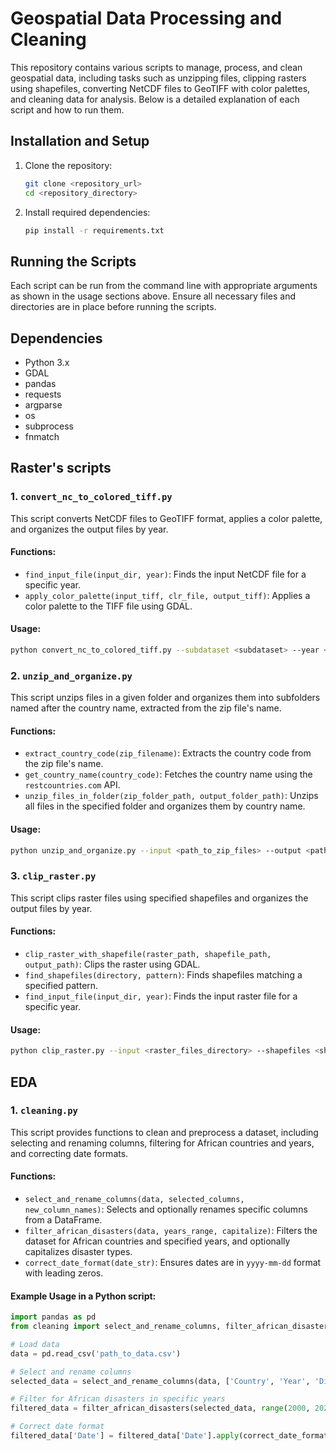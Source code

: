 # Geospatial Data Processing and Cleaning

This repository contains various scripts to manage, process, and clean geospatial data, including tasks such as unzipping files, clipping rasters using shapefiles, converting NetCDF files to GeoTIFF with color palettes, and cleaning data for analysis. Below is a detailed explanation of each script and how to run them.

## Installation and Setup
1. Clone the repository:
   ```sh
   git clone <repository_url>
   cd <repository_directory>
   ```

2. Install required dependencies:
   ```sh
   pip install -r requirements.txt
   ```

## Running the Scripts
Each script can be run from the command line with appropriate arguments as shown in the usage sections above. Ensure all necessary files and directories are in place before running the scripts.

## Dependencies
- Python 3.x
- GDAL
- pandas
- requests
- argparse
- os
- subprocess
- fnmatch

## Raster's scripts

### 1. `convert_nc_to_colored_tiff.py`
This script converts NetCDF files to GeoTIFF format, applies a color palette, and organizes the output files by year.

#### Functions:
- `find_input_file(input_dir, year)`: Finds the input NetCDF file for a specific year.
- `apply_color_palette(input_tiff, clr_file, output_tiff)`: Applies a color palette to the TIFF file using GDAL.

#### Usage:
```sh
python convert_nc_to_colored_tiff.py --subdataset <subdataset> --year <start_year> <end_year> --clr_file <path_to_clr_file>
```

### 2. `unzip_and_organize.py`
This script unzips files in a given folder and organizes them into subfolders named after the country name, extracted from the zip file's name.

#### Functions:
- `extract_country_code(zip_filename)`: Extracts the country code from the zip file's name.
- `get_country_name(country_code)`: Fetches the country name using the `restcountries.com` API.
- `unzip_files_in_folder(zip_folder_path, output_folder_path)`: Unzips all files in the specified folder and organizes them by country name.

#### Usage:
```sh
python unzip_and_organize.py --input <path_to_zip_files> --output <path_to_output_folder>
```

### 3. `clip_raster.py`
This script clips raster files using specified shapefiles and organizes the output files by year.

#### Functions:
- `clip_raster_with_shapefile(raster_path, shapefile_path, output_path)`: Clips the raster using GDAL.
- `find_shapefiles(directory, pattern)`: Finds shapefiles matching a specified pattern.
- `find_input_file(input_dir, year)`: Finds the input raster file for a specific year.

#### Usage:
```sh
python clip_raster.py --input <raster_files_directory> --shapefiles <shapefiles_directory> --output <output_directory> --start_year <start_year> --end_year <end_year>
```


## EDA

### 1. `cleaning.py`
This script provides functions to clean and preprocess a dataset, including selecting and renaming columns, filtering for African countries and years, and correcting date formats.

#### Functions:
- `select_and_rename_columns(data, selected_columns, new_column_names)`: Selects and optionally renames specific columns from a DataFrame.
- `filter_african_disasters(data, years_range, capitalize)`: Filters the dataset for African countries and specified years, and optionally capitalizes disaster types.
- `correct_date_format(date_str)`: Ensures dates are in `yyyy-mm-dd` format with leading zeros.

#### Example Usage in a Python script:
```python
import pandas as pd
from cleaning import select_and_rename_columns, filter_african_disasters, correct_date_format

# Load data
data = pd.read_csv('path_to_data.csv')

# Select and rename columns
selected_data = select_and_rename_columns(data, ['Country', 'Year', 'Disaster type'], ['Country', 'Year', 'Type'])

# Filter for African disasters in specific years
filtered_data = filter_african_disasters(selected_data, range(2000, 2020), capitalize=True)

# Correct date format
filtered_data['Date'] = filtered_data['Date'].apply(correct_date_format)
```
